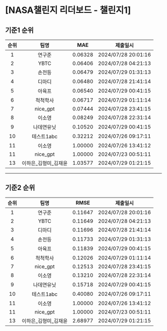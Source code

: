 # [NASA챌린지 리더보드 - 챌린지1]
## 기준1 순위
| 순위 | 팀명 | MAE | 제출일시 |
|:----:|:----:|:-----:|:----:|
| 1 | 연구준 | 0.06328 | 2024/07/28 20:01:16 |
| 2 | YBTC | 0.06406 | 2024/07/28 04:21:13 |
| 3 | 손전등 | 0.06479 | 2024/07/29 01:31:13 |
| 4 | 디마디 | 0.06480 | 2024/07/28 21:41:14 |
| 5 | 아육프 | 0.06540 | 2024/07/29 00:41:15 |
| 6 | 척척학사 | 0.06717 | 2024/07/29 01:11:14 |
| 7 | nice_gpt | 0.07444 | 2024/07/28 23:41:15 |
| 8 | 이소영 | 0.08249 | 2024/07/28 22:31:14 |
| 9 | 나데연유닛 | 0.10520 | 2024/07/29 00:41:15 |
| 10 | 테스트1abc | 0.32212 | 2024/07/26 09:17:11 |
| 11 | 이소영 | 1.00000 | 2024/07/26 13:41:12 |
| 11 | nice_gpt | 1.00000 | 2024/07/23 00:51:11 |
| 13 | 이하은_김형미_김재윤 | 1.03577 | 2024/07/29 01:21:15 |
___
## 기준2 순위
| 순위 | 팀명 | RMSE | 제출일시 |
|:----:|:----:|:-----:|:----:|
| 1 | 연구준 | 0.11647 | 2024/07/28 20:01:16 |
| 2 | YBTC | 0.11649 | 2024/07/28 04:21:13 |
| 3 | 디마디 | 0.11696 | 2024/07/28 21:41:14 |
| 4 | 손전등 | 0.11733 | 2024/07/29 01:31:13 |
| 5 | 아육프 | 0.11839 | 2024/07/29 00:41:15 |
| 6 | 척척학사 | 0.12026 | 2024/07/29 01:11:14 |
| 7 | nice_gpt | 0.12513 | 2024/07/28 23:41:15 |
| 8 | 이소영 | 0.13210 | 2024/07/28 22:31:14 |
| 9 | 나데연유닛 | 0.15718 | 2024/07/29 00:41:15 |
| 10 | 테스트1abc | 0.40080 | 2024/07/26 09:17:11 |
| 11 | 이소영 | 1.00000 | 2024/07/26 13:41:12 |
| 11 | nice_gpt | 1.00000 | 2024/07/23 00:51:11 |
| 13 | 이하은_김형미_김재윤 | 2.68977 | 2024/07/29 01:21:15 |
